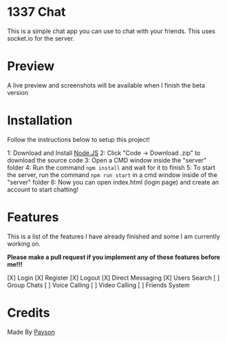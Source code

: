 # 1337 Chat

This is a simple chat app you can use to chat with your friends. This uses socket.io for the server.

# Preview

A live preview and screenshots will be available when I finish the beta version

# Installation

Follow the instructions below to setup this project!

1: Download and Install [Node.JS](https://nodejs.org/)
2: Click "Code -> Download .zip" to download the source code
3: Open a CMD window inside the "server" folder
4: Run the command ``npm install`` and wait for it to finish
5: To start the server, run the command ``npm run start`` in a cmd window inside of the "server" folder
6: Now you can open index.html (login page) and create an account to start chatting!

# Features

This is a list of the features I have already finished and some I am currently working on.

 **Please make a pull request if you implement any of these features before me!!!** 

[X] Login
[X] Register
[X] Logout
[X] Direct Messaging
[X] Users Search
[ ] Group Chats
[ ] Voice Calling
[ ] Video Calling
[ ] Friends System

# Credits

Made By [Payson](https://github.com/paysonism)
